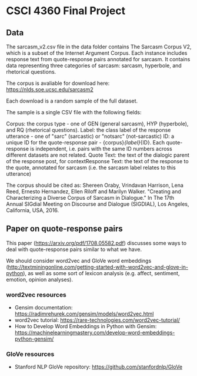 # CSCI 4360 Final Project

## Data 

The sarcasm_v2.csv file in the data folder contains The Sarcasm Corpus V2, which is a subset of the Internet Argument Corpus. Each instance includes response text from quote-response pairs annotated for sarcasm. It contains data representing three categories of sarcasm: sarcasm, hyperbole, and rhetorical questions. 

The corpus is avaliable for download here: https://nlds.soe.ucsc.edu/sarcasm2

Each download is a random sample of the full dataset. 

The sample is a single CSV file with the following fields:

Corpus: the corpus type - one of GEN (general sarcasm), HYP (hyperbole), and RQ (rhetorical questions).
Label: the class label of the response utterance - one of "sarc" (sarcastic) or "notsarc" (not-sarcastic)
ID: a unique ID for the quote-response pair - {corpus}_{label}_{ID}. Each quote-response is independent, i.e. pairs with the same ID numbers across different datasets are not related.
Quote Text: the text of the dialogic parent of the response post, for contextResponse Text: the text of the response to the quote, annotated for sarcasm (i.e. the sarcasm label relates to this utterance)

The corpus should be cited as: Shereen Oraby, Vrindavan Harrison, Lena Reed, Ernesto Hernandez, Ellen Riloff and Marilyn Walker. "Creating and Characterizing a Diverse Corpus of Sarcasm in Dialogue." In The 17th Annual SIGdial Meeting on Discourse and Dialogue (SIGDIAL), Los Angeles, California, USA, 2016.

## Paper on quote-response pairs 

This paper (https://arxiv.org/pdf/1708.05582.pdf) discusses some ways to deal with quote-response pairs similar to what we have. 

We should consider word2vec and GloVe word embeddings (http://textminingonline.com/getting-started-with-word2vec-and-glove-in-python), as well as some sort of lexicon analysis (e.g. affect, sentiment, emotion, opinion analyses). 

### word2vec resources

* Gensim documentation: https://radimrehurek.com/gensim/models/word2vec.html
* word2vec tutorial: https://rare-technologies.com/word2vec-tutorial/
* How to Develop Word Embeddings in Python with Gensim: https://machinelearningmastery.com/develop-word-embeddings-python-gensim/

### GloVe resources

* Stanford NLP GloVe repository: https://github.com/stanfordnlp/GloVe
